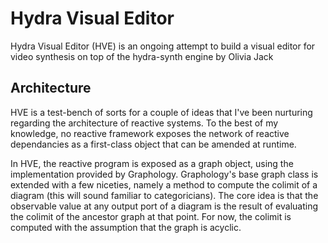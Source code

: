 # Hydra Visual Editor

Hydra Visual Editor (HVE) is an ongoing attempt to build a visual editor for video synthesis on top of the hydra-synth engine by Olivia Jack

## Architecture

HVE is a test-bench of sorts for a couple of ideas that I've been nurturing regarding the architecture of reactive systems.
To the best of my knowledge, no reactive framework exposes the network of reactive dependancies as a first-class object that can be amended at runtime.


In HVE, the reactive program is exposed as a graph object, using the implementation provided by Graphology.
Graphology's base graph class is extended with a few niceties, namely a method to compute the colimit of a diagram (this will sound familiar to categoricians).
The core idea is that the observable value at any output port of a diagram is the result of evaluating the colimit of the ancestor graph at that point.
For now, the colimit is computed with the assumption that the graph is acyclic.





